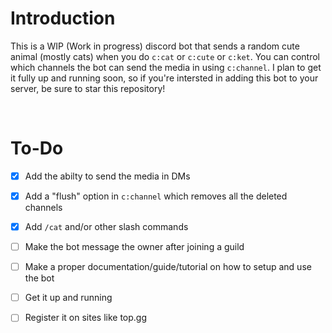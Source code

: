 # Introduction

This is a WIP (Work in progress) discord bot that sends a random cute animal (mostly cats) when you do `c:cat` or `c:cute` or `c:ket`. You can control which channels the bot can send the media in using `c:channel`. I plan to get it fully up and running soon, so if you're intersted in adding this bot to your server, be sure to star this repository!

<br>

# To-Do

- [x] Add the abilty to send the media in DMs

- [x] Add a "flush" option in `c:channel` which removes all the deleted channels

- [x] Add `/cat` and/or other slash commands

- [ ] Make the bot message the owner after joining a guild

- [ ] Make a proper documentation/guide/tutorial on how to setup and use the bot

- [ ] Get it up and running

- [ ] Register it on sites like top.gg
